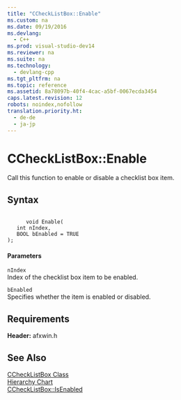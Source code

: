 ```yaml
---
title: "CCheckListBox::Enable"
ms.custom: na
ms.date: 09/19/2016
ms.devlang: 
  - C++
ms.prod: visual-studio-dev14
ms.reviewer: na
ms.suite: na
ms.technology: 
  - devlang-cpp
ms.tgt_pltfrm: na
ms.topic: reference
ms.assetid: 8a78097b-40f4-4cac-a5bf-0067ecda3454
caps.latest.revision: 12
robots: noindex,nofollow
translation.priority.ht: 
  - de-de
  - ja-jp
---
```

# CCheckListBox::Enable
Call this function to enable or disable a checklist box item.  
  
## Syntax  
  
```  
  
      void Enable(  
   int nIndex,  
   BOOL bEnabled = TRUE   
);  
```  
  
#### Parameters  
 `nIndex`  
 Index of the checklist box item to be enabled.  
  
 `bEnabled`  
 Specifies whether the item is enabled or disabled.  
  
## Requirements  
 **Header:** afxwin.h  
  
## See Also  
 [CCheckListBox Class](../vs140/CCheckListBox-Class.md)   
 [Hierarchy Chart](../vs140/Hierarchy-Chart.md)   
 [CCheckListBox::IsEnabled](../vs140/CCheckListBox--IsEnabled.md)